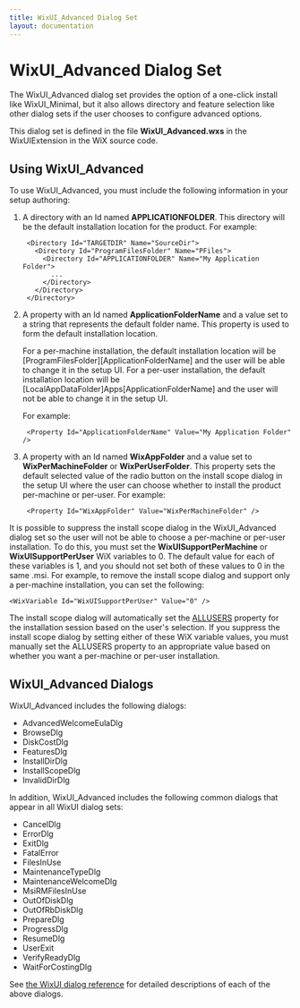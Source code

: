 ```yaml
---
title: WixUI_Advanced Dialog Set
layout: documentation
---
```

# WixUI_Advanced Dialog Set

The WixUI\_Advanced dialog set provides the option of a one-click install like WixUI\_Minimal, but it also allows directory and feature selection like other dialog sets if the user chooses to configure advanced options.

This dialog set is defined in the file <b>WixUI_Advanced.wxs</b> in the WixUIExtension in the WiX source code.

## Using WixUI_Advanced

To use WixUI_Advanced, you must include the following information in your setup authoring:

1. A directory with an Id named <b>APPLICATIONFOLDER</b>. This directory will be the default installation location for the product. For example:

        <Directory Id="TARGETDIR" Name="SourceDir">
          <Directory Id="ProgramFilesFolder" Name="PFiles">
            <Directory Id="APPLICATIONFOLDER" Name="My Application Folder">
              ...
            </Directory>
          </Directory>
        </Directory>
  
1. A property with an Id named <b>ApplicationFolderName</b> and a value set to a string that represents the default folder name. This property is used to form the default installation location.

    For a per-machine installation, the default installation location will be [ProgramFilesFolder][ApplicationFolderName] and the user will be able to change it in the setup UI. For a per-user installation, the default installation location will be [LocalAppDataFolder]Apps\[ApplicationFolderName] and the user will not be able to change it in the setup UI.

    For example:

        <Property Id="ApplicationFolderName" Value="My Application Folder" />

1. A property with an Id named <b>WixAppFolder</b> and a value set to <b>WixPerMachineFolder</b> or <b>WixPerUserFolder</b>. This property sets the default selected value of the radio button on the install scope dialog in the setup UI where the user can choose whether to install the product per-machine or per-user. For example:

        <Property Id="WixAppFolder" Value="WixPerMachineFolder" />

It is possible to suppress the install scope dialog in the WixUI_Advanced dialog set so the user will not be able to choose a per-machine or per-user installation. To do this, you must set the <b>WixUISupportPerMachine</b> or <b>WixUISupportPerUser</b> WiX variables to 0. The default value for each of these variables is 1, and you should not set both of these values to 0 in the same .msi. For example, to remove the install scope dialog and support only a per-machine installation, you can set the following:

    <WixVariable Id="WixUISupportPerUser" Value="0" />

The install scope dialog will automatically set the <a href="http://msdn.microsoft.com/library/aa367559.aspx" target="_blank">ALLUSERS</a> property for the installation session based on the user&apos;s selection. If you suppress the install scope dialog by setting either of these WiX variable values, you must manually set the ALLUSERS property to an appropriate value based on whether you want a per-machine or per-user installation.

## WixUI_Advanced Dialogs

WixUI_Advanced includes the following dialogs:

* AdvancedWelcomeEulaDlg
* BrowseDlg
* DiskCostDlg
* FeaturesDlg
* InstallDirDlg
* InstallScopeDlg
* InvalidDirDlg

In addition, WixUI_Advanced includes the following common dialogs that appear in all WixUI dialog sets:

* CancelDlg
* ErrorDlg
* ExitDlg
* FatalError
* FilesInUse
* MaintenanceTypeDlg
* MaintenanceWelcomeDlg
* MsiRMFilesInUse
* OutOfDiskDlg
* OutOfRbDiskDlg
* PrepareDlg
* ProgressDlg
* ResumeDlg
* UserExit
* VerifyReadyDlg
* WaitForCostingDlg

See [the WixUI dialog reference](WixUI_dialogs.html) for detailed descriptions of each of the above dialogs.
